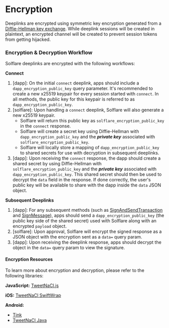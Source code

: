 # Encryption

Deeplinks are encrypted using symmetric key encryption generated from a [Diffie-Hellman key exchange](https://en.wikipedia.org/wiki/Diffie%E2%80%93Hellman_key_exchange). While deeplink sessions will be created in plaintext, an encrypted channel will be created to prevent session tokens from getting hijacked.

### Encryption & Decryption Workflow <a href="#encryption-and-decryption-workflow" id="encryption-and-decryption-workflow"></a>

Solflare deeplinks are encrypted with the following workflows:

**Connect**

1. \[dapp]: On the initial `connect` deeplink, apps should include a `dapp_encryption_public_key` query parameter. It's recommended to create a new x25519 keypair for every session started with `connect`. In all methods, the public key for this keypair is referred to as `dapp_encryption_public_key`.
2. \[solflare]: Upon handling a `connect` deeplink, Solflare will also generate a new x25519 keypair.
   * Solflare will return this public key as `solflare_encryption_public_key` in the `connect` response.
   * Solflare will create a secret key using Diffie-Hellman with `dapp_encryption_public_key` and the _**private key**_ associated with `solflare_encryption_public_key`.
   * Solflare will locally store a mapping of `dapp_encryption_public_key` to shared secrets for use with decryption in subsequent deeplinks.
3. \[dapp]: Upon receiving the `connect` response, the dapp should create a shared secret by using Diffie-Hellman with `solflare_encryption_public_key` and the _**private key**_ associated with `dapp_encryption_public_key`. This shared secret should then be used to decrypt the `data` field in the response. If done correctly, the user's public key will be available to share with the dapp inside the `data` JSON object.

**Subsequent Deeplinks**

1. \[dapp]: For any subsequent methods (such as [SignAndSendTransaction](https://docs.solflare.com/solflare/technical/deeplinks/provider-methods/signandsendtransaction) and [SignMessage](https://docs.solflare.com/solflare/technical/deeplinks/provider-methods/signmessage)), apps should send a `dapp_encryption_public_key` (the public key side of the shared secret) used with Solflare along with an encrypted `payload` object.
2. \[solflare]: Upon approval, Solflare will encrypt the signed response as a JSON object with the encryption sent as a `data=` query param.
3. \[dapp]: Upon receiving the deeplink response, apps should decrypt the object in the `data=` query param to view the signature.

#### Encryption Resources <a href="#encryption-resources" id="encryption-resources"></a>

To learn more about encryption and decryption, please refer to the following libraries:

**JavaScript:** [TweetNaCl.js](https://github.com/dchest/tweetnacl-js)

**iOS:** [TweetNaCl SwiftWrap](https://github.com/bitmark-inc/tweetnacl-swiftwrap)

**Android:**

* [Tink](https://github.com/google/tink)
* [TweetNaCl Java](https://github.com/InstantWebP2P/tweetnacl-java)
